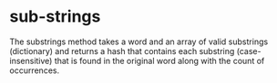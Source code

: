 # sub-strings
The substrings method takes a word and an array of valid substrings (dictionary) and returns a hash that contains each substring (case-insensitive) that is found in the original word along with the count of occurrences.
